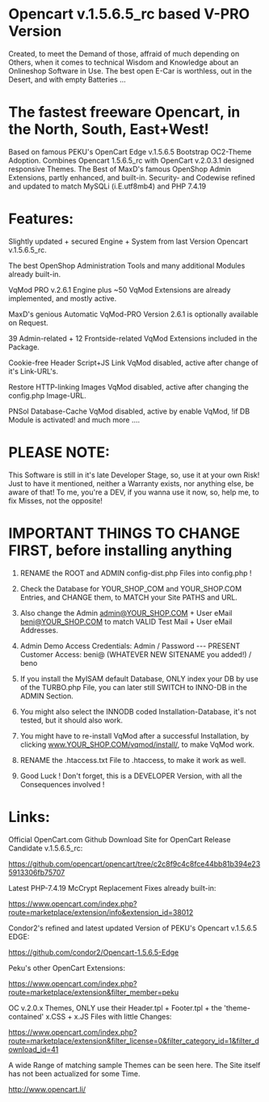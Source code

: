 # Opencart v.1.5.6.5_rc based V-PRO Version
Created, to meet the Demand of those, affraid of much depending on Others, when it comes to technical Wisdom and Knowledge about an Onlineshop Software in Use. The best open E-Car is worthless, out in the Desert, and with empty Batteries ...

# The fastest freeware Opencart, in the North, South, East+West!
Based on famous PEKU's OpenCart Edge v.1.5.6.5 Bootstrap OC2-Theme Adoption. Combines Opencart 1.5.6.5_rc with OpenCart v.2.0.3.1 designed responsive Themes. The Best of MaxD's famous OpenShop Admin Extensions, partly enhanced, and built-in. Security- and Codewise refined and updated to match MySQLi (i.E.utf8mb4) and PHP 7.4.19

# Features:
Slightly updated + secured Engine + System from last Version Opencart v.1.5.6.5_rc.

The best OpenShop Administration Tools and many additional Modules already built-in.

VqMod PRO v.2.6.1 Engine plus ~50 VqMod Extensions are already implemented, and mostly 
active.

MaxD's genious Automatic VqMod-PRO Version 2.6.1 is optionally available on Request. 

39 Admin-related + 12 Frontside-related VqMod Extensions included in the Package.

Cookie-free Header Script+JS Link VqMod disabled, active after change of it's Link-URL's.

Restore HTTP-linking Images VqMod disabled, active after changing the config.php Image-URL.

PNSol Database-Cache VqMod disabled, active by enable VqMod, !if DB Module is activated!
and much more ....

# PLEASE NOTE:
This Software is still in it's late Developer Stage, so, use it at your own Risk!
Just to have it mentioned, neither a Warranty exists, nor anything else, be aware of that!
To me, you're a DEV, if you wanna use it now, so, help me, to fix Misses, not the opposite!

# IMPORTANT THINGS TO CHANGE FIRST, before installing anything
1. RENAME the ROOT and ADMIN config-dist.php Files into config.php !

2. Check the Database for YOUR_SHOP_COM and YOUR_SHOP.COM Entries, and CHANGE them, 
to MATCH your Site PATHS and URL.

3. Also change the Admin admin@YOUR_SHOP.COM + User eMail beni@YOUR_SHOP.COM to match 
VALID Test Mail + User eMail Addresses.

4. Admin Demo Access Credentials: Admin / Password  ---  PRESENT Customer Access: beni@
(WHATEVER NEW SITENAME you added!) / beno

5. If you install the MyISAM default Database, ONLY index your DB by use of the TURBO.php 
File, you can later still SWITCH to INNO-DB in the ADMIN Section.

6. You might also select the INNODB coded Installation-Database, it's not tested, but it should 
also work.

7. You might have to re-install VqMod after a successful Installation, by clicking 
www.YOUR_SHOP.COM/vqmod/install/, to make VqMod work.

8. RENAME the .htaccess.txt File to .htaccess, to make it work as well.

9. Good Luck ! Don't forget, this is a DEVELOPER Version, with all the Consequences involved !

# Links:
Official OpenCart.com Github Download Site for OpenCart Release Candidate v.1.5.6.5_rc:

https://github.com/opencart/opencart/tree/c2c8f9c4c8fce44bb81b394e235913306fb75707

Latest PHP-7.4.19 McCrypt Replacement Fixes already built-in:

https://www.opencart.com/index.php?route=marketplace/extension/info&extension_id=38012

Condor2's refined and latest updated Version of PEKU's Opencart v.1.5.6.5 EDGE:

https://github.com/condor2/Opencart-1.5.6.5-Edge
    
Peku's other OpenCart Extensions:

https://www.opencart.com/index.php?route=marketplace/extension&filter_member=peku

OC v.2.0.x Themes, ONLY use their Header.tpl + Footer.tpl + the 'theme-contained' 
x.CSS + x.JS Files with little Changes:

https://www.opencart.com/index.php?route=marketplace/extension&filter_license=0&filter_category_id=1&filter_download_id=41

A wide Range of matching sample Themes can be seen here. The Site itself has not been actualized for some Time.

http://www.opencart.li/
